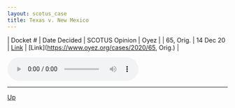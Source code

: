 ```yaml
---
layout: scotus_case
title: Texas v. New Mexico
---
```


| Docket # | Date Decided | SCOTUS Opinion | Oyez |
| 65, Orig. | 14 Dec 20 | [Link](https://www.supremecourt.gov/opinions/20pdf/592us1r08_i4dk.pdf) | [Link](https://www.oyez.org/cases/2020/65, Orig.) |

<audio controls>
   <source src='./resources/65, Orig..mp3' type='audio/mpeg'>
</audio>

<object data='./resources/65, Orig..pdf' type='application/pdf'></object>

---

[Up](./README.md)
